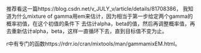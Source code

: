 推荐看这一篇https://blog.csdn.net/v_JULY_v/article/details/81708386， 我知道为什么mixture of gamma用em来估计，因为相当于第一步给定两个gamma的概率初值，在这个初值的条件下
去估计alpha，beta的值，然后再调整概率值，再去重新估计alpha，beta，这样一直循环下去，直到目标值不变为止。

r中有专门的函数https://rdrr.io/cran/mixtools/man/gammamixEM.html。 
